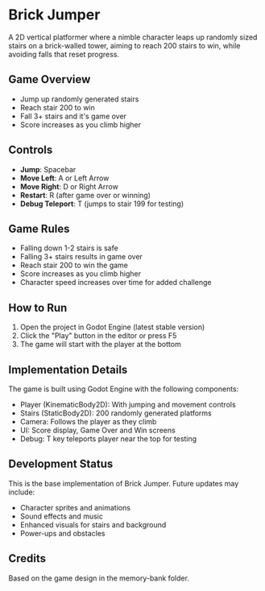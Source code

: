 # Brick Jumper

A 2D vertical platformer where a nimble character leaps up randomly sized stairs on a brick-walled tower, aiming to reach 200 stairs to win, while avoiding falls that reset progress.

## Game Overview

- Jump up randomly generated stairs
- Reach stair 200 to win
- Fall 3+ stairs and it's game over
- Score increases as you climb higher

## Controls

- **Jump**: Spacebar
- **Move Left**: A or Left Arrow
- **Move Right**: D or Right Arrow
- **Restart**: R (after game over or winning)
- **Debug Teleport**: T (jumps to stair 199 for testing)

## Game Rules

- Falling down 1-2 stairs is safe
- Falling 3+ stairs results in game over
- Reach stair 200 to win the game
- Score increases as you climb higher
- Character speed increases over time for added challenge

## How to Run

1. Open the project in Godot Engine (latest stable version)
2. Click the "Play" button in the editor or press F5
3. The game will start with the player at the bottom

## Implementation Details

The game is built using Godot Engine with the following components:

- Player (KinematicBody2D): With jumping and movement controls
- Stairs (StaticBody2D): 200 randomly generated platforms
- Camera: Follows the player as they climb
- UI: Score display, Game Over and Win screens
- Debug: T key teleports player near the top for testing

## Development Status

This is the base implementation of Brick Jumper. Future updates may include:
- Character sprites and animations
- Sound effects and music
- Enhanced visuals for stairs and background
- Power-ups and obstacles

## Credits

Based on the game design in the memory-bank folder. 